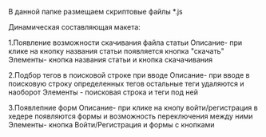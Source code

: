 В данной папке размещаем скриптовые файлы *.js

Динамическая составляющая макета:

1.Появление возможности скачивания файла статьи 
Описание- при клике на кнопку названия статьи появляется кнопка "скачать" 
Элементы- кнопка названия статьи и кнопка скачачивания

2.Подбор тегов в поисковой строке при вводе
Описание- при вводе в поисковую строку определенных тегов остальные теги удаляются и наоборот
Элементы - поисковая строка и теги под ней

3.Появлепние форм 
Описание- при клике на кнопу войти/регистрация в хедере появляются формы и возможность переключения между ними
Элементы- кнопка Войти/Регистрация и формы с кнопками

